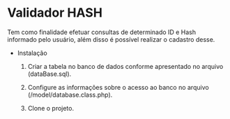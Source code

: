 # Validador HASH

Tem como finalidade efetuar consultas de determinado ID e Hash informado pelo
usuário, além disso é possível realizar o cadastro desse.

* Instalação

	1. Criar a tabela no banco de dados conforme apresentado no arquivo (dataBase.sql).

	2. Configure as informações sobre o acesso ao banco no arquivo (/model/database.class.php).

	3. Clone o projeto.



